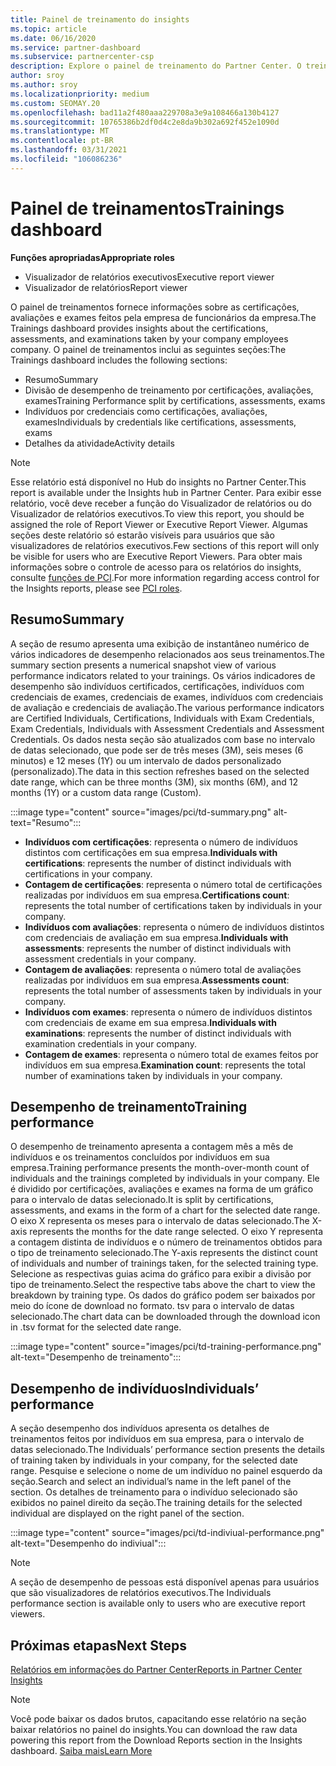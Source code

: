 ```yaml
---
title: Painel de treinamento do insights
ms.topic: article
ms.date: 06/16/2020
ms.service: partner-dashboard
ms.subservice: partnercenter-csp
description: Explore o painel de treinamento do Partner Center. O treinamento é um dos relatórios disponíveis na área de informações de parceiros do Partner Center (PCI).
author: sroy
ms.author: sroy
ms.localizationpriority: medium
ms.custom: SEOMAY.20
ms.openlocfilehash: bad11a2f480aaa229708a3e9a108466a130b4127
ms.sourcegitcommit: 10765386b2df0d4c2e8da9b302a692f452e1090d
ms.translationtype: MT
ms.contentlocale: pt-BR
ms.lasthandoff: 03/31/2021
ms.locfileid: "106086236"
---
```

# <a name="trainings-dashboard"></a><span data-ttu-id="8b5a2-104">Painel de treinamentos</span><span class="sxs-lookup"><span data-stu-id="8b5a2-104">Trainings dashboard</span></span>

<span data-ttu-id="8b5a2-105">**Funções apropriadas**</span><span class="sxs-lookup"><span data-stu-id="8b5a2-105">**Appropriate roles**</span></span>

- <span data-ttu-id="8b5a2-106">Visualizador de relatórios executivos</span><span class="sxs-lookup"><span data-stu-id="8b5a2-106">Executive report viewer</span></span>
- <span data-ttu-id="8b5a2-107">Visualizador de relatórios</span><span class="sxs-lookup"><span data-stu-id="8b5a2-107">Report viewer</span></span>

<span data-ttu-id="8b5a2-108">O painel de treinamentos fornece informações sobre as certificações, avaliações e exames feitos pela empresa de funcionários da empresa.</span><span class="sxs-lookup"><span data-stu-id="8b5a2-108">The Trainings dashboard provides insights about the certifications, assessments, and examinations taken by your company employees company.</span></span> <span data-ttu-id="8b5a2-109">O painel de treinamentos inclui as seguintes seções:</span><span class="sxs-lookup"><span data-stu-id="8b5a2-109">The Trainings dashboard includes the following sections:</span></span>

- <span data-ttu-id="8b5a2-110">Resumo</span><span class="sxs-lookup"><span data-stu-id="8b5a2-110">Summary</span></span>
- <span data-ttu-id="8b5a2-111">Divisão de desempenho de treinamento por certificações, avaliações, exames</span><span class="sxs-lookup"><span data-stu-id="8b5a2-111">Training Performance split by certifications, assessments, exams</span></span>
- <span data-ttu-id="8b5a2-112">Indivíduos por credenciais como certificações, avaliações, exames</span><span class="sxs-lookup"><span data-stu-id="8b5a2-112">Individuals by credentials like certifications, assessments, exams</span></span>
- <span data-ttu-id="8b5a2-113">Detalhes da atividade</span><span class="sxs-lookup"><span data-stu-id="8b5a2-113">Activity details</span></span>

>[!NOTE] 
><span data-ttu-id="8b5a2-114">Esse relatório está disponível no Hub do insights no Partner Center.</span><span class="sxs-lookup"><span data-stu-id="8b5a2-114">This report is available under the Insights hub in Partner Center.</span></span> <span data-ttu-id="8b5a2-115">Para exibir esse relatório, você deve receber a função do Visualizador de relatórios ou do Visualizador de relatórios executivos.</span><span class="sxs-lookup"><span data-stu-id="8b5a2-115">To view this report, you should be assigned the role of Report Viewer or Executive Report Viewer.</span></span> <span data-ttu-id="8b5a2-116">Algumas seções deste relatório só estarão visíveis para usuários que são visualizadores de relatórios executivos.</span><span class="sxs-lookup"><span data-stu-id="8b5a2-116">Few sections of this report will only be visible for users who are Executive Report Viewers.</span></span> <span data-ttu-id="8b5a2-117">Para obter mais informações sobre o controle de acesso para os relatórios do insights, consulte [funções de PCI](pci-roles.md).</span><span class="sxs-lookup"><span data-stu-id="8b5a2-117">For more information regarding access control for the Insights reports, please see [PCI roles](pci-roles.md).</span></span>

## <a name="summary"></a><span data-ttu-id="8b5a2-118">Resumo</span><span class="sxs-lookup"><span data-stu-id="8b5a2-118">Summary</span></span>

<span data-ttu-id="8b5a2-119">A seção de resumo apresenta uma exibição de instantâneo numérico de vários indicadores de desempenho relacionados aos seus treinamentos.</span><span class="sxs-lookup"><span data-stu-id="8b5a2-119">The summary section presents a numerical snapshot view of various performance indicators related to your trainings.</span></span> <span data-ttu-id="8b5a2-120">Os vários indicadores de desempenho são indivíduos certificados, certificações, indivíduos com credenciais de exames, credenciais de exames, indivíduos com credenciais de avaliação e credenciais de avaliação.</span><span class="sxs-lookup"><span data-stu-id="8b5a2-120">The various performance indicators are Certified Individuals, Certifications, Individuals with Exam Credentials, Exam Credentials, Individuals with Assessment Credentials and Assessment Credentials.</span></span> <span data-ttu-id="8b5a2-121">Os dados nesta seção são atualizados com base no intervalo de datas selecionado, que pode ser de três meses (3M), seis meses (6 minutos) e 12 meses (1Y) ou um intervalo de dados personalizado (personalizado).</span><span class="sxs-lookup"><span data-stu-id="8b5a2-121">The data in this section refreshes based on the selected date range, which can be three months (3M), six months (6M), and 12 months (1Y) or a custom data range (Custom).</span></span> 

:::image type="content" source="images/pci/td-summary.png" alt-text="Resumo":::

- <span data-ttu-id="8b5a2-123">**Indivíduos com certificações**: representa o número de indivíduos distintos com certificações em sua empresa.</span><span class="sxs-lookup"><span data-stu-id="8b5a2-123">**Individuals with certifications**: represents the number of distinct individuals with certifications in your company.</span></span>
- <span data-ttu-id="8b5a2-124">**Contagem de certificações**: representa o número total de certificações realizadas por indivíduos em sua empresa.</span><span class="sxs-lookup"><span data-stu-id="8b5a2-124">**Certifications count**: represents the total number of certifications taken by individuals in your company.</span></span>
- <span data-ttu-id="8b5a2-125">**Indivíduos com avaliações**: representa o número de indivíduos distintos com credenciais de avaliação em sua empresa.</span><span class="sxs-lookup"><span data-stu-id="8b5a2-125">**Individuals with assessments**: represents the number of distinct individuals with assessment credentials in your company.</span></span> 
- <span data-ttu-id="8b5a2-126">**Contagem de avaliações**: representa o número total de avaliações realizadas por indivíduos em sua empresa.</span><span class="sxs-lookup"><span data-stu-id="8b5a2-126">**Assessments count**: represents the total number of assessments taken by individuals in your company.</span></span>
- <span data-ttu-id="8b5a2-127">**Indivíduos com exames**: representa o número de indivíduos distintos com credenciais de exame em sua empresa.</span><span class="sxs-lookup"><span data-stu-id="8b5a2-127">**Individuals with examinations**: represents the number of distinct individuals with examination credentials in your company.</span></span> 
- <span data-ttu-id="8b5a2-128">**Contagem de exames**: representa o número total de exames feitos por indivíduos em sua empresa.</span><span class="sxs-lookup"><span data-stu-id="8b5a2-128">**Examination count**: represents the total number of examinations taken by individuals in your company.</span></span>

## <a name="training-performance"></a><span data-ttu-id="8b5a2-129">Desempenho de treinamento</span><span class="sxs-lookup"><span data-stu-id="8b5a2-129">Training performance</span></span>

<span data-ttu-id="8b5a2-130">O desempenho de treinamento apresenta a contagem mês a mês de indivíduos e os treinamentos concluídos por indivíduos em sua empresa.</span><span class="sxs-lookup"><span data-stu-id="8b5a2-130">Training performance presents the month-over-month count of individuals and the trainings completed by individuals in your company.</span></span> <span data-ttu-id="8b5a2-131">Ele é dividido por certificações, avaliações e exames na forma de um gráfico para o intervalo de datas selecionado.</span><span class="sxs-lookup"><span data-stu-id="8b5a2-131">It is split by certifications, assessments, and exams in the form of a chart for the selected date range.</span></span> <span data-ttu-id="8b5a2-132">O eixo X representa os meses para o intervalo de datas selecionado.</span><span class="sxs-lookup"><span data-stu-id="8b5a2-132">The X-axis represents the months for the date range selected.</span></span> <span data-ttu-id="8b5a2-133">O eixo Y representa a contagem distinta de indivíduos e o número de treinamentos obtidos para o tipo de treinamento selecionado.</span><span class="sxs-lookup"><span data-stu-id="8b5a2-133">The Y-axis represents the distinct count of individuals and number of trainings taken, for the selected training type.</span></span> <span data-ttu-id="8b5a2-134">Selecione as respectivas guias acima do gráfico para exibir a divisão por tipo de treinamento.</span><span class="sxs-lookup"><span data-stu-id="8b5a2-134">Select the respective tabs above the chart to view the breakdown by training type.</span></span> <span data-ttu-id="8b5a2-135">Os dados do gráfico podem ser baixados por meio do ícone de download no formato. tsv para o intervalo de datas selecionado.</span><span class="sxs-lookup"><span data-stu-id="8b5a2-135">The chart data can be downloaded through the download icon in .tsv format for the selected date range.</span></span>

:::image type="content" source="images/pci/td-training-performance.png" alt-text="Desempenho de treinamento":::

## <a name="individuals-performance"></a><span data-ttu-id="8b5a2-137">Desempenho de indivíduos</span><span class="sxs-lookup"><span data-stu-id="8b5a2-137">Individuals’ performance</span></span>

<span data-ttu-id="8b5a2-138">A seção desempenho dos indivíduos apresenta os detalhes de treinamentos feitos por indivíduos em sua empresa, para o intervalo de datas selecionado.</span><span class="sxs-lookup"><span data-stu-id="8b5a2-138">The Individuals’ performance section presents the details of training taken by individuals in your company, for the selected date range.</span></span> <span data-ttu-id="8b5a2-139">Pesquise e selecione o nome de um indivíduo no painel esquerdo da seção.</span><span class="sxs-lookup"><span data-stu-id="8b5a2-139">Search and select an individual’s name in the left panel of the section.</span></span> <span data-ttu-id="8b5a2-140">Os detalhes de treinamento para o indivíduo selecionado são exibidos no painel direito da seção.</span><span class="sxs-lookup"><span data-stu-id="8b5a2-140">The training details for the selected individual are displayed on the right panel of the section.</span></span>

:::image type="content" source="images/pci/td-indiviual-performance.png" alt-text="Desempenho do indiviual":::

>[!NOTE] 
> <span data-ttu-id="8b5a2-142">A seção de desempenho de pessoas está disponível apenas para usuários que são visualizadores de relatórios executivos.</span><span class="sxs-lookup"><span data-stu-id="8b5a2-142">The Individuals performance section is available only to users who are executive report viewers.</span></span> 

## <a name="next-steps"></a><span data-ttu-id="8b5a2-143">Próximas etapas</span><span class="sxs-lookup"><span data-stu-id="8b5a2-143">Next Steps</span></span>

[<span data-ttu-id="8b5a2-144">Relatórios em informações do Partner Center</span><span class="sxs-lookup"><span data-stu-id="8b5a2-144">Reports in Partner Center Insights</span></span>](partner-center-insights.md)

>[!NOTE] 
> <span data-ttu-id="8b5a2-145">Você pode baixar os dados brutos, capacitando esse relatório na seção baixar relatórios no painel do insights.</span><span class="sxs-lookup"><span data-stu-id="8b5a2-145">You can download the raw data powering this report from the Download Reports section in the Insights dashboard.</span></span> [<span data-ttu-id="8b5a2-146">Saiba mais</span><span class="sxs-lookup"><span data-stu-id="8b5a2-146">Learn More</span></span>](pci-download-reports.md)
